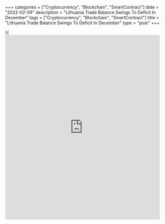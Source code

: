 +++
categories = ["Cryptocurrency", "Blockchain", "SmartContract"]
date = "2022-02-09"
description = "Lithuania Trade Balance Swings To Deficit In December"
tags = ["Cryptocurrency", "Blockchain", "SmartContract"]
title = "Lithuania Trade Balance Swings To Deficit In December"
type = "post"
+++

{{<iframe id="large-banner" src="https://www.bounty.group/#slide=16.0" width="100%" height="600" scrolling="no" style="border: 0px solid rgb(216, 221, 230); border-radius: 3px;">}}

Lithuania's trade balance for December swung to a deficit from a surplus
in the same month a year ago, figures from the statistical office showed
on Wednesday.

The trade balance registered a deficit of EUR 409.5 million in December
versus a surplus of EUR 127.9 million in the same month last year. In
November, the trade deficit was EUR 336.9 million.

Exports rose 23.7 percent year-on-year in December, after a 33.9 percent
growth in November.

Imports gained 45.8 percent yearly in December, following a 35.7 percent
rise in the previous month.

On a monthly basis, exports declined 2.3 percent in December and imports
fell 0.1 percent.

In 2021, exports grew 20.5 percent and imports declined 29.5 percent.

In the fourth quarter, the trade deficit widened to EUR 1.09 billion
from EUR 831.5 million in the third quarter. Exports rose 24.8 percent
and imports increased 37.4 percent.

For comments and feedback [contact](https://www.playgroundfx.com/contact/): editorial@rtt[news](https://www.letsplayfx.com/blog/forex-news-website/).com

[Economic News][1]

 **What parts of the world are seeing the best (and worst) economic
performances lately? Click[here][2] to check out our [Econ Scorecard][2]
and find out! See up-to-the-moment [ranking](https://www.playgroundfx.com/blog/crypto-exchange-ranking/)s for the best and worst
performers in [GDP][3], [unemployment rate][4], [inflation][2] and much
more.**

   1. www.rtt[news](https://www.letsplayfx.com/blog/forex-news-website/).com/Content/EconomicNews.aspx
   2. www.rtt[news](https://www.letsplayfx.com/blog/forex-news-website/).com/economic-scorecard/world-rank/CPI/highest-performance.aspx
   3. www.rtt[news](https://www.letsplayfx.com/blog/forex-news-website/).com/economic-scorecard/world-rank/GDP/highest-performance.aspx
   4. www.rtt[news](https://www.letsplayfx.com/blog/forex-news-website/).com/economic-scorecard/world-rank/unemployment-rate/lowest-performance.aspx